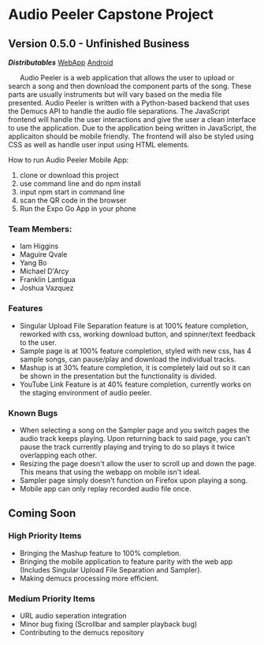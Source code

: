 # Audio Peeler Capstone Project

## Version 0.5.0 - Unfinished Business

***Distributables***
[WebApp](audiopeeler.herokuapp.com/)
[Android](https://drive.google.com/file/d/1XA8k1jZYRMbehNDal20HaAYDqZWxNjLN/view?usp=sharing)

&nbsp;&nbsp;&nbsp;&nbsp;&nbsp;&nbsp;Audio Peeler is a web application that allows the user to upload or search a song and then download the component parts of the song. These parts are usually instruments but will vary based on the media file presented. Audio Peeler is written with a Python-based backend that uses the Demucs API to handle the audio file separations. The JavaScript frontend will handle the user interactions and give the user a clean interface to use the application. Due to the application being written in JavaScript, the applicaiton should be mobile friendly. The frontend will also be styled using CSS as well as handle user input using HTML elements. 

How to run Audio Peeler Mobile App:
1. clone or download this project
2. use command line and do npm install
3. input npm start in command line
4. scan the QR code in the browser
5. Run the Expo Go App in your phone

### Team Members:
- Iam Higgins
- Maguire Qvale
- Yang Bo
- Michael D'Arcy
- Franklin Lantigua
- Joshua Vazquez

### Features
- Singular Upload File Separation feature is at 100% feature completion, reworked with css, working download button, and spinner/text feedback to the user.
- Sample page is at 100% feature completion, styled with new css, has 4 sample songs, can pause/play and download the individual tracks.
- Mashup is at 30% feature completion, it is completely laid out so it can be shown in the presentation but the functionality is divided.
- YouTube Link Feature is at 40% feature completion, currently works on the staging environment of audio peeler.

### Known Bugs
- When selecting a song on the Sampler page and you switch pages the audio track keeps playing. Upon returning back to said page, you can't pause the track currently playing and trying to do so plays it twice overlapping each other.
- Resizing the page doesn't allow the user to scroll up and down the page. This means that using the webapp on mobile isn't ideal.
- Sampler page simply doesn't function on Firefox upon playing a song.
- Mobile app can only replay recorded audio file once.

## Coming Soon

### High Priority Items
- Bringing the Mashup feature to 100% completion.
- Bringing the mobile application to feature parity with the web app (Includes Singular Upload File Separation and Sampler).
- Making demucs processing more efficient.

### Medium Priority Items
- URL audio seperation integration
- Minor bug fixing (Scrollbar and sampler playback bug)
- Contributing to the demucs repository



